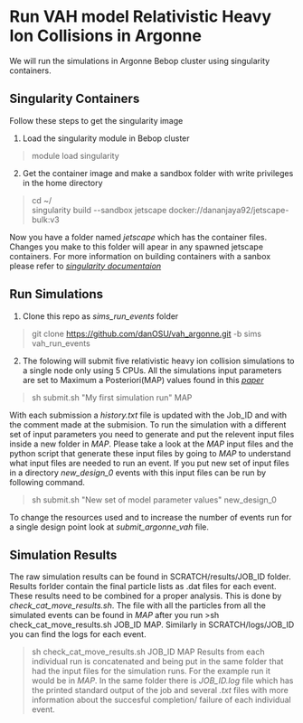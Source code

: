 # Run VAH model Relativistic Heavy Ion Collisions in Argonne

We will run the simulations in Argonne Bebop cluster using singularity containers.

## Singularity Containers
Follow these steps to get the singularity image

1. Load the singularity module in Bebop cluster
>module load singularity
2. Get the container image and make a sandbox folder with write privileges in the home directory
>cd ~/ \
>singularity build --sandbox jetscape docker://dananjaya92/jetscape-bulk:v3 


Now you have a folder named _jetscape_ which has the container files. Changes you make to this folder will apear in any spawned jetscape containers.
For more information on building containers with a sanbox please refer to *[singularity documentaion](https://sylabs.io/guides/3.0/user-guide/build_a_container.html)*

## Run Simulations

1. Clone this repo as _sims_run_events_ folder
>git clone https://github.com/danOSU/vah_argonne.git -b sims vah_run_events

2. The folowing will submit five relativistic heavy ion collision simulations to a single node only using 5 CPUs. All the simulations input
parameters are set to Maximum a Posteriori(MAP) values found in this *[paper](https://arxiv.org/abs/2011.01430)*
> sh submit.sh  "My first simulation run"  MAP

With each submission a _history.txt_ file is updated with the Job_ID and with the comment made at the submision. 
To run the simulation with a different set of input parameters you need to generate and put the relevent input files inside a new folder in _MAP_. 
Please take a look at the _MAP_ input files and the python script that generate these input files by going to _MAP_ to understand what input files are needed 
to run an event.
If you put new set of input files in a directory _new_design_0_ events with this input files can be run by following command.
>sh submit.sh "New set of model parameter values" new_design_0

To change the resources used and to increase the number of events run for a single design point look at _submit_argonne_vah_ file.

## Simulation Results

The raw simulation results can be found in SCRATCH/results/JOB_ID folder. Results forlder contain the final particle lists as .dat files for each event. These results need to be combined for a proper analysis. This is done by _check_cat_move_results.sh_. The file with all the particles from all the
simulated events can be found in _MAP_ after you run >sh check_cat_move_results.sh JOB_ID MAP. Similarly in SCRATCH/logs/JOB_ID you can find the logs for each event.

>sh check_cat_move_results.sh JOB_ID MAP
Results  from each individual run is concatenated and being put in the same folder that had the input files for
the simulation runs. For the example run it would be in _MAP_. In the same folder there is _JOB_ID.log_ file which has the printed standard output of the job and 
several _.txt_ files with more information about the succesful completion/ failure of each individual event. 
